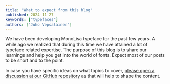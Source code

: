 ```yaml
---
title: "What to expect from this blog"
published: 2024-11-27
keywords: ["typefaces"]
authors: ["Juho Vepsäläinen"]
---
```


We have been developing MonoLisa typeface for the past few years. A while ago we realized that during this time we have attained a lot of typeface related expertise. The purpose of this blog is to share our learnings and help you get into the world of fonts. Expect most of our posts to be short and to the point.

In case you have specific ideas on what topics to cover, [please open a discussion at our GitHub repository](https://github.com/MonoLisaFont/feedback/discussions/categories/ideas) as that will help to shape the content.
